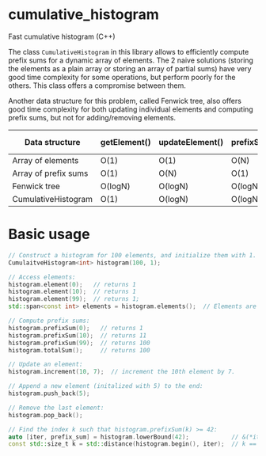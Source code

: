 # cumulative_histogram
Fast cumulative histogram (C++)

The class `CumulativeHistogram` in this library allows to efficiently compute prefix sums for a
dynamic array of elements. The 2 naive solutions (storing the elements as a plain array or
storing an array of partial sums) have very good time complexity for some operations, but
perform poorly for the others. This class offers a compromise between them.

Another data structure for this problem, called Fenwick tree, also offers good time complexity for both updating
individual elements and computing prefix sums, but not for adding/removing elements.

| Data structure       | getElement() | updateElement() | prefixSum() | lowerBound() | pushBack() | popBack() | Space complexity |
|----------------------|--------------|-----------------|-------------|--------------|------------|-----------|------------------|
| Array of elements    | O(1)         | O(1)            | O(N)        | O(N)         | O(1)+      | O(1)      | O(N)             |
| Array of prefix sums | O(1)         | O(N)            | O(1)        | O(logN)      | O(1)+      | O(1)      | O(N)             |
| Fenwick tree         | O(logN)      | O(logN)         | O(logN)     | O(logN)      | N/A        | N/A       | O(N)             |
| CumulativeHistogram  | O(1)         | O(logN)         | O(logN)     | O(logN)      | O(1)+      | O(1)      | O(N)             |

# Basic usage
```cpp
// Construct a histogram for 100 elements, and initialize them with 1.
CumulaitveHistogram<int> histogram(100, 1);

// Access elements:
histogram.element(0);   // returns 1
histogram.element(10);  // returns 1
histogram.element(99);  // returns 1;
std::span<const int> elements = histogram.elements();  // Elements are stored contiguously.

// Compute prefix sums:
histogram.prefixSum(0);   // returns 1
histogram.prefixSum(10);  // returns 11
histogram.prefixSum(99);  // returns 100
histogram.totalSum();     // returns 100

// Update an element:
histogram.increment(10, 7);  // increment the 10th element by 7.

// Append a new element (initalized with 5) to the end:
histogram.push_back(5);

// Remove the last element:
histogram.pop_back();

// Find the index k such that histogram.prefixSum(k) >= 42:
auto [iter, prefix_sum] = histogram.lowerBound(42);            // &(*iter) == &(elements[34]), prefix_sum == 42
const std::size_t k = std::distance(histogram.begin(), iter);  // k == 34
```
